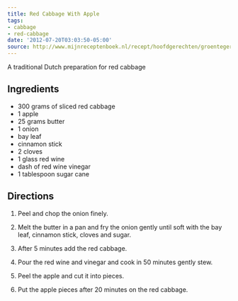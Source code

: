 ```yaml
---
title: Red Cabbage With Apple
tags:
- cabbage
- red-cabbage
date: '2012-07-20T03:03:50-05:00'
source: http://www.mijnreceptenboek.nl/recept/hoofdgerechten/groentegerechten/rode-kool-met-appel-7723.html
---
```

A traditional Dutch preparation for red cabbage

## Ingredients

* 300 grams of sliced red cabbage
* 1 apple
* 25 grams butter
* 1 onion
* bay leaf
* cinnamon stick
* 2 cloves
* 1 glass red wine
* dash of red wine vinegar
* 1 tablespoon sugar cane 



## Directions

1.  Peel and chop the onion finely.

1.  Melt the butter in a pan and fry the onion gently until soft with the bay leaf, cinnamon stick, cloves and sugar.

1.  After 5 minutes add the red cabbage.

1.  Pour the red wine and vinegar and cook in 50 minutes gently stew.

1.  Peel the apple and cut it into pieces.

1.  Put the apple pieces after 20 minutes on the red cabbage.

